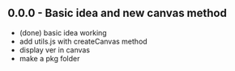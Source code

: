 
## 0.0.0 - Basic idea and new canvas method
* (done) basic idea working
* add utils.js with createCanvas method
* display ver in canvas
* make a pkg folder
